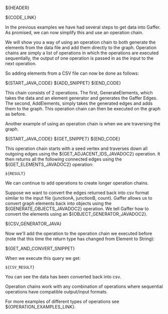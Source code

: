 ${HEADER}

${CODE_LINK}

In the previous examples we have had several steps to get data into Gaffer. As promised, we can now simplify this and use an operation chain.

We will show you a way of using an operation chain to both generate the elements from the data file and add them directly to the graph.
Operation chains are simply a list of operations in which the operations are executed sequentially, the output of one operation is passed in as the input to the next operation.

So adding elements from a CSV file can now be done as follows:

${START_JAVA_CODE}
${ADD_SNIPPET}
${END_CODE}

This chain consists of 2 operations.
The first, GenerateElements, which takes the data and an element generator and generates the Gaffer Edges.
The second, AddElements, simply takes the generated edges and adds them to the graph.
This operation chain can then be executed on the graph as before.

Another example of using an operation chain is when we are traversing the graph.

${START_JAVA_CODE}
${GET_SNIPPET}
${END_CODE}

This operation chain starts with a seed vertex and traverses down all outgoing edges using the ${GET_ADJACENT_IDS_JAVADOC2} operation.
It then returns all the following connected edges using the ${GET_ELEMENTS_JAVADOC2} operation:

```
${RESULT}
```
We can continue to add operations to create longer operation chains.

Suppose we want to convert the edges returned back into csv format similar to the input file (junctionA, junctionB, count). Gaffer allows
us to convert graph elements back into objects using the ${GENERATE_OBJECTS_JAVADOC2} operation. We tell Gaffer how to convert the elements
using an ${OBJECT_GENERATOR_JAVADOC2}.

${CSV_GENERATOR_JAVA}

Now we'll add the operation to the operation chain we executed before (note that this time the return type has changed from Element to String):

${GET_AND_CONVERT_SNIPPET}

When we execute this query we get:

```
${CSV_RESULT}
```

You can see the data has been converted back into csv.

Operation chains work with any combination of operations where sequential operations have compatible output/input formats.

For more examples of different types of operations see ${OPERATION_EXAMPLES_LINK}.

